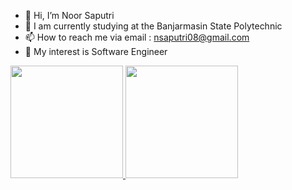 - 👋 Hi, I’m Noor Saputri
- 🏫 I am currently studying at the Banjarmasin State Polytechnic
- 📫 How to reach me via email : nsaputri08@gmail.com
- 💞️ My interest is Software Engineer

<p align="left">
<a href="https://github.com/gilangadhan">
  <img height="180em" src="https://github-readme-stats-eight-theta.vercel.app/api?username=noorsaputri123&show_icons=true&theme=algolia&include_all_commits=true&count_private=true"/>
  <img height="180em" src="https://github-readme-stats-eight-theta.vercel.app/api/top-langs/?username=noorsaputri123&layout=compact&langs_count=8&theme=algolia"/>
</a>
</p>
